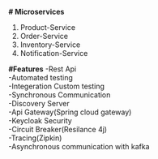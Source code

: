 **﻿# Microservices**

 1. Product-Service
 2. Order-Service
 3. Inventory-Service
 4. Notification-Service

**#Features**
-Rest Api <br>
-Automated testing <br>
-Integeration Custom testing <br>
-Synchronous Communication <br>
-Discovery Server <br>
-Api Gateway(Spring cloud gateway) <br>
-Keycloak Security <br>
-Circuit Breaker(Resilance 4j) <br>
-Tracing(Zipkin) <br>
-Asynchronous communication with kafka <br>
